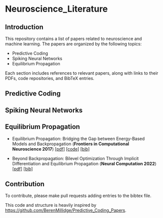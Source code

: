 # Neuroscience_Literature


## Introduction

This repository contains a list of papers related to neuroscience and machine learning. The papers are organized by the following topics:

- Predictive Coding
- Spiking Neural Networks
- Equilibrium Propagation

Each section includes references to relevant papers, along with links to their PDFs, code repositories, and BibTeX entries.


## Predictive Coding



## Spiking Neural Networks


## Equilibrium Propagation

 - Equilibrium Propagation: Bridging the Gap between Energy-Based Models and Backpropagation (**Frontiers in Computational Neuroscience 2017**) [[pdf]](https://www.frontiersin.org/journals/computational-neuroscience/articles/10.3389/fncom.2017.00024/full) [[code]](https://github.com/smonsays/equilibrium-propagation)  [[bib]](bibtex.bib#10.3389/fncom.2017.00024) 
    

 - Beyond Backpropagation: Bilevel Optimization Through Implicit Differentiation and Equilibrium Propagation (**Neural Computation 2022**) [[pdf]](https://arxiv.org/abs/2205.03076) [[bib]](bibtex.bib#zucchet2022beyond) 
    
## Contribution

To contribute, please make pull requests adding entries to the bibtex file.

This code and structure is heavily inspired by https://github.com/BerenMillidge/Predictive_Coding_Papers.